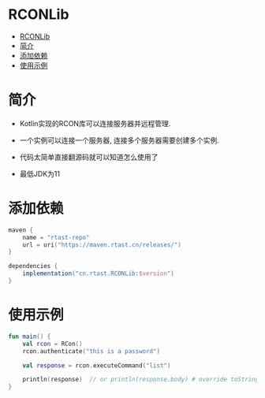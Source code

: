 # RCONLib

<!-- TOC -->

* [RCONLib](#rconlib)
* [简介](#简介)
* [添加依赖](#添加依赖)
* [使用示例](#使用示例)

<!-- TOC -->

# 简介

* Kotlin实现的RCON库可以连接服务器并远程管理.
 
* 一个实例可以连接一个服务器, 连接多个服务器需要创建多个实例.
 
* 代码太简单直接翻源码就可以知道怎么使用了

* 最低JDK为11

# 添加依赖

```kts
maven {
    name = "rtast-repo"
    url = uri("https://maven.rtast.cn/releases/")
}
```

```gradle
dependencies {
    implementation("cn.rtast.RCONLib:$version")
}
```

# 使用示例

```kotlin
fun main() {
    val rcon = RCon()
    rcon.authenticate("this is a password")

    val response = rcon.executeCommand("list")

    println(response)  // or println(response.body) # override toString method to directly print body filed
}
```
